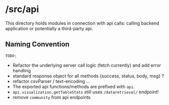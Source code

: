# /src/api

This directory holds modules in connection with api calls: calling backend application or potentially a third-party api.

## Naming Convention

`TODO:`

- Refactor the underlying server call logic (fetch currently) and add error handling
- standard response object for all methods {success, status, body, msg} ?
- refactor csvParser / text-encoding ...
- The exported api functions/methods are prefixed with `api`.
- `api.visualization.getTableStats` still uses `/dataretrieval/` endpoint!
- remove `community` from api endpoints
